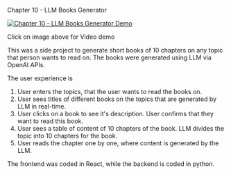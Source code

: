Chapter 10 - LLM Books Generator

[![Chapter 10 - LLM Books Generator Demo](https://img.youtube.com/vi/h1nKOCWFg4E/0.jpg)](https://www.youtube.com/watch?v=h1nKOCWFg4E)


Click on image above for Video demo




This was a side project to generate short books of 10 chapters on any topic that person wants to read on. The books were generated using LLM via OpenAI APIs. 

The user experience is 
1. User enters the topics, that the user wants to read the books on.
2. User sees titles of different books on the topics that are generated by LLM in real-time.
3. User clicks on a book to see it's description. User confirms that they want to read this book.
4. User sees a table of content of 10 chapters of the book. LLM divides the topic into 10 chapters for the book.
5. User reads the chapter one by one, where content is generated by the LLM.


The frontend was coded in React, while the backend is coded in python.
